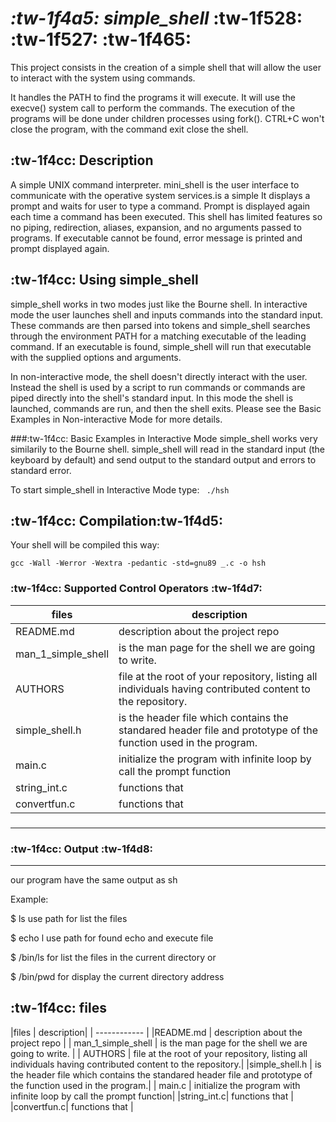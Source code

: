 #  *:tw-1f4a5:    simple_shell*     :tw-1f528: :tw-1f527: :tw-1f465:  
This project consists in the creation of a simple shell that will allow the user to interact with the system using commands.

It handles the PATH to find the programs it will execute. It will use the execve() system call to perform the commands. The execution of the programs will be done under children processes using fork(). CTRL+C won't close the program, with the command exit close the shell.

## :tw-1f4cc: Description 
A simple UNIX command interpreter. mini_shell is the user interface to communicate with the operative system services.is a simple It displays a prompt and waits for user to type a command. 
Prompt is displayed again each time a command has been executed. 
This shell has limited features so no piping, redirection, aliases, expansion, and no arguments passed to programs. 
If executable cannot be found, error message is printed and prompt displayed again.





## :tw-1f4cc: Using simple_shell
simple_shell works in two modes just like the Bourne shell. In interactive mode the user launches shell and inputs commands into the standard input. These commands are then parsed into tokens and simple_shell searches through the environment PATH for a matching executable of the leading command. If an executable is found, simple_shell will run that executable with the supplied options and arguments.

In non-interactive mode, the shell doesn't directly interact with the user. Instead the shell is used by a script to run commands or commands are piped directly into the shell's standard input. In this mode the shell is launched, commands are run, and then the shell exits. Please see the Basic Examples in Non-interactive Mode for more details.

###:tw-1f4cc:  Basic Examples in Interactive Mode
simple_shell works very similarily to the Bourne shell. simple_shell will read in the standard input (the keyboard by default) and send output to the standard output and errors to standard error.

To start simple_shell in Interactive Mode type:
` ./hsh`

## :tw-1f4cc:  Compilation:tw-1f4d5:

Your shell will be compiled this way:

    gcc -Wall -Werror -Wextra -pedantic -std=gnu89 _.c -o hsh

### :tw-1f4cc:  Supported Control Operators :tw-1f4d7:

|  files  |  description |
| ------------ | ------------ |
| README.md   | description about the project repo  |
| man_1_simple_shell  |  is the man page for the shell we are going to write.  |
|  AUTHORS |  file at the root of your repository, listing all individuals having contributed content to the repository. |
|  simple_shell.h |  is the header file which contains the standared header file and prototype of the  function used in the program.| |
|  main.c  | initialize the program with infinite loop by call the prompt function  |
| string_int.c  |  functions  that |
|  convertfun.c |  functions  that |









### 

------------

### :tw-1f4cc:  Output    :tw-1f4d8:

------------


our program have the same output as sh

Example:

$ ls use path for list the files

$ echo l use path for found echo and execute file

$ /bin/ls for list the files in the current directory or

$ /bin/pwd for display the current directory address

##     :tw-1f4cc: files   

|files |  description|
| ------------ |
|README.md  | description about the project repo  |
| man_1_simple_shell | is the man page for the shell we are going to write.  |
|  AUTHORS  | file at the root of your repository, listing all individuals having contributed content to the repository.|
|simple_shell.h | is the header file which contains the standared header file and prototype of the  function used in the program.|
|  main.c | initialize the program with infinite loop by call the prompt function|
|string_int.c|  functions that   |
|convertfun.c| functions  that |





